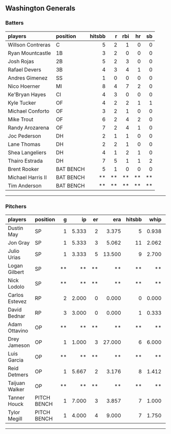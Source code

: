 ## Washington Generals

### Batters

 
|players           |position  | hitsbb|  r| rbi| hr| sb| 
|:-----------------|:---------|------:|--:|---:|--:|--:| 
|Willson Contreras |C         |      5|  2|   1|  0|  0| 
|Ryan Mountcastle  |1B        |      3|  2|   0|  0|  0| 
|Josh Rojas        |2B        |      5|  2|   3|  0|  0| 
|Rafael Devers     |3B        |      4|  3|   4|  1|  0| 
|Andres Gimenez    |SS        |      1|  0|   0|  0|  0| 
|Nico Hoerner      |MI        |      8|  4|   7|  2|  0| 
|Ke'Bryan Hayes    |CI        |      4|  3|   0|  0|  0| 
|Kyle Tucker       |OF        |      4|  2|   2|  1|  1| 
|Michael Conforto  |OF        |      3|  2|   1|  0|  0| 
|Mike Trout        |OF        |      6|  2|   4|  2|  0| 
|Randy Arozarena   |OF        |      7|  2|   4|  1|  0| 
|Joc Pederson      |DH        |      2|  1|   1|  0|  0| 
|Lane Thomas       |DH        |      2|  2|   1|  0|  0| 
|Shea Langeliers   |DH        |      4|  1|   2|  1|  0| 
|Thairo Estrada    |DH        |      7|  5|   1|  1|  2| 
|Brent Rooker      |BAT BENCH |      5|  1|   0|  0|  0| 
|Michael Harris II |BAT BENCH |     **| **|  **| **| **| 
|Tim Anderson      |BAT BENCH |     **| **|  **| **| **| 


* * *

### Pitchers

 
|players        |position    |  g|    ip| er|    era| hitsbb|  whip| so|  w| sv| 
|:--------------|:-----------|--:|-----:|--:|------:|------:|-----:|--:|--:|--:| 
|Dustin May     |SP          |  1| 5.333|  2|  3.375|      5| 0.938|  6|  1|  0| 
|Jon Gray       |SP          |  1| 5.333|  3|  5.062|     11| 2.062|  2|  0|  0| 
|Julio Urias    |SP          |  1| 3.333|  5| 13.500|      9| 2.700|  4|  0|  0| 
|Logan Gilbert  |SP          | **|    **| **|     **|     **|    **| **| **| **| 
|Nick Lodolo    |SP          | **|    **| **|     **|     **|    **| **| **| **| 
|Carlos Estevez |RP          |  2| 2.000|  0|  0.000|      0| 0.000|  1|  0|  1| 
|David Bednar   |RP          |  3| 3.000|  0|  0.000|      1| 0.333|  4|  0|  3| 
|Adam Ottavino  |OP          | **|    **| **|     **|     **|    **| **| **| **| 
|Drey Jameson   |OP          |  1| 1.000|  3| 27.000|      6| 6.000|  1|  0|  0| 
|Luis Garcia    |OP          | **|    **| **|     **|     **|    **| **| **| **| 
|Reid Detmers   |OP          |  1| 5.667|  2|  3.176|      8| 1.412|  6|  0|  0| 
|Taijuan Walker |OP          | **|    **| **|     **|     **|    **| **| **| **| 
|Tanner Houck   |PITCH BENCH |  1| 7.000|  3|  3.857|      7| 1.000|  7|  1|  0| 
|Tylor Megill   |PITCH BENCH |  1| 4.000|  4|  9.000|      7| 1.750|  2|  0|  0| 


* * *


